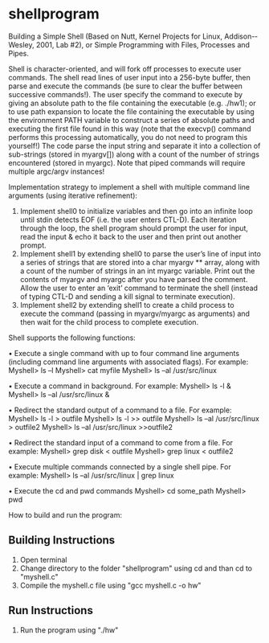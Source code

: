 # shellprogram
Building a Simple Shell (Based on Nutt, Kernel Projects for Linux, Addison-­­Wesley, 2001, Lab #2), or Simple Programming with Files, Processes and Pipes.

Shell is character-­­oriented, and will fork off processes to execute user commands. The shell read lines of user input into a 256-­­byte buffer, then parse and execute the commands (be sure to clear the buffer between successive commands!). The user specify the command to execute by giving an absolute path to the file containing the executable (e.g. ./hw1); or to use path expansion to locate the file containing the executable by using the environment PATH variable to construct a series of absolute paths and executing the first file found in this way (note that the execvp() command performs this processing automatically, you do not need to program this yourself!) The code  parse the input string and separate it into a collection of sub-­­strings (stored in myargv[]) along with a count of the number of strings encountered (stored in myargc). Note that piped commands will require multiple argc/argv instances!


Implementation strategy to implement a shell with multiple command line arguments (using iterative refinement):
1. Implement shell0 to initialize variables and then go into an infinite loop until stdin detects EOF (i.e. the user enters CTL-­­D). Each iteration through the loop, the shell program should prompt the user for input, read the input & echo it back to the user and then print out another prompt.
2. Implement shell1 by extending shell0 to parse the user’s line of input into a series of strings that are stored into a char myargv ** array, along with a count of the number of strings in an int myargc variable. Print out the contents of myargv and myargc after you have parsed the comment. Allow the user to enter an ‘exit’ command to terminate the shell (instead of typing CTL-­­D and sending a kill signal to terminate execution).
3. Implement shell2 by extending shell1 to create a child process to execute the command (passing in myargv/myargc as arguments) and then wait for the child process to complete execution.


Shell supports the following functions:

• Execute a single command with up to four command line arguments
(including command line arguments with associated flags). For example: Myshell> ls –l
Myshell> cat myfile
Myshell> ls –al /usr/src/linux

• Execute a command in background. For example:
Myshell> ls -­­l &
Myshell> ls –al /usr/src/linux &

• Redirect the standard output of a command to a file. For example:
Myshell> ls -­­l > outfile
Myshell> ls -­­l >> outfile
Myshell> ls –al /usr/src/linux > outfile2 Myshell> ls –al /usr/src/linux >>outfile2

• Redirect the standard input of a command to come from a file. For example: Myshell> grep disk < outfile
Myshell> grep linux < outfile2

• Execute multiple commands connected by a single shell pipe. For example:
Myshell> ls –al /usr/src/linux | grep linux

• Execute the cd and pwd commands
Myshell> cd some_path
Myshell> pwd

How to build and run the program:

## Building Instructions
1.  Open terminal
2.  Change directory to the folder "shellprogram" using cd and than cd to "myshell.c" 
3.  Compile the myshell.c file using "gcc myshell.c -o hw"

## Run Instructions
1. Run the program using "./hw"

